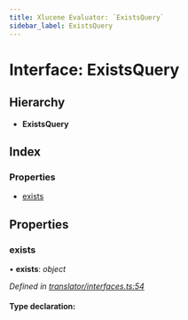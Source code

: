 ```yaml
---
title: Xlucene Evaluator: `ExistsQuery`
sidebar_label: ExistsQuery
---
```


# Interface: ExistsQuery

## Hierarchy

* **ExistsQuery**

## Index

### Properties

* [exists](existsquery.md#exists)

## Properties

###  exists

• **exists**: *object*

*Defined in [translator/interfaces.ts:54](https://github.com/terascope/teraslice/blob/0ae31df4/packages/xlucene-evaluator/src/translator/interfaces.ts#L54)*

#### Type declaration:
